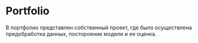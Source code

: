 # Portfolio
В портфолио представлен собственный проект, где было осуществлена предобработка данных, постороение модели и ее оценка.
